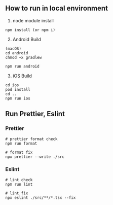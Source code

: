 ## How to run in local environment

1. node module install

```
npm install (or npm i)
```

2. Android Build

```
(macOS)
cd android
chmod +x gradlew 

npm run android
```

3. iOS Build

```
cd ios
pod install
cd ..
npm run ios
```

## Run Prettier, Eslint
### Prettier
```
# prettier format check
npm run format

# format fix
npx prettier --write ./src
```

### Eslint
```
# lint check
npm run lint

# lint fix
npx eslint ./src/**/*.tsx --fix
```